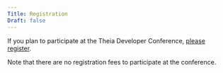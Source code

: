 ```yaml
---
Title: Registration
Draft: false
---
```


If you plan to participate at the Theia Developer Conference, [please register](https://github.com/theia-ide/theia/wiki/Theia-Developer-Conference-2019).

Note that there are no registration fees to participate at the conference.
